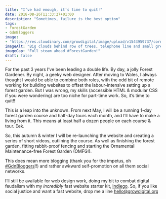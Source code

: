 ```yaml
---
title: "I’ve had enough, it’s time to quit!"
date: 2018-08-26T11:33:27+01:00
description: "Sometimes, failure is the best option"
tags: 
- ForestGarden
- GdnBloggers
image: 
- "https://res.cloudinary.com/growdigital/image/upload/v1543959737/cornus-hedge-43356338845.jpg"
imageAlt: "Big clouds behind row of trees, telephone line and small green hedge"
imageCap: "Full steam ahead #ForestGarden!"
draft: false
---
```


For the past 3 years I’ve been leading a double life. By day, a jolly Forest Gardener. By night, a geeky web designer. After moving to Wales, I always thought I would be able to combine both roles, with the odd bit of remote working for building websites to offset the labour-intensive setting up a forest garden. But I was wrong, my skills (accessible HTML & modular CSS if you were wondering) are too niche for part-time work. So, it’s time to quit!!

This is a leap into the unknown. From next May, I will be a running 1-day forest garden course and half-day tours each month, and I’ll have to make a living from it. This means at least half a dozen people on each course & tour. Eek. 

So, this autumn & winter I will be re-launching the website and creating a series of short videos, outlining the course. As well as finishing the forest garden, fitting rabbit-proof fencing and starting the Ornamental Maintenance-free Forest Garden (OMFG!). 

This does mean more blogging (thank you for the impetus, oh [#GdnBloggers](https://twitter.com/gdnbloggers)!!) and rather awkward self-promotion on all them social networks. 

I’ll still be available for web design work, doing my bit to combat digital feudalism with my _incredibly_ fast website starter kit, [Indiego](https://www.indiego.org.uk/). So, if you like social justice and want a fast website, drop me a line <hello@growdigital.org>
